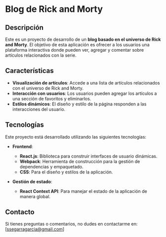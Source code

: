 # Blog de Rick and Morty

## Descripción

Este es un proyecto de desarrollo de un **blog basado en el universo de Rick and Morty**. El objetivo de esta aplicación es ofrecer a los usuarios una plataforma interactiva donde pueden ver, agregar y comentar sobre artículos relacionados con la serie.

## Características

- **Visualización de artículos**: Accede a una lista de artículos relacionados con el universo de Rick and Morty.
- **Interacción con usuarios**: Los usuarios pueden agregar los artículos a una sección de favoritos y eliminarlos.
- **Estilos dinámicos**: El diseño y estilo de la página responden a las interacciones del usuario.

## Tecnologías

Este proyecto está desarrollado utilizando las siguientes tecnologías:

- **Frontend**:
  - **React.js**: Biblioteca para construir interfaces de usuario dinámicas.
  - **Webpack**: Herramienta de construcción para la gestión de dependencias y empaquetado.
  - **CSS**: Para el diseño y estilos de la aplicación.

- **Gestión de estado**:
  - **React Context API**: Para manejar el estado de la aplicación de manera global.
 
 ## Contacto

Si tienes preguntas o comentarios, no dudes en contactarme en: [ssegarragarcia@gmail.com]

